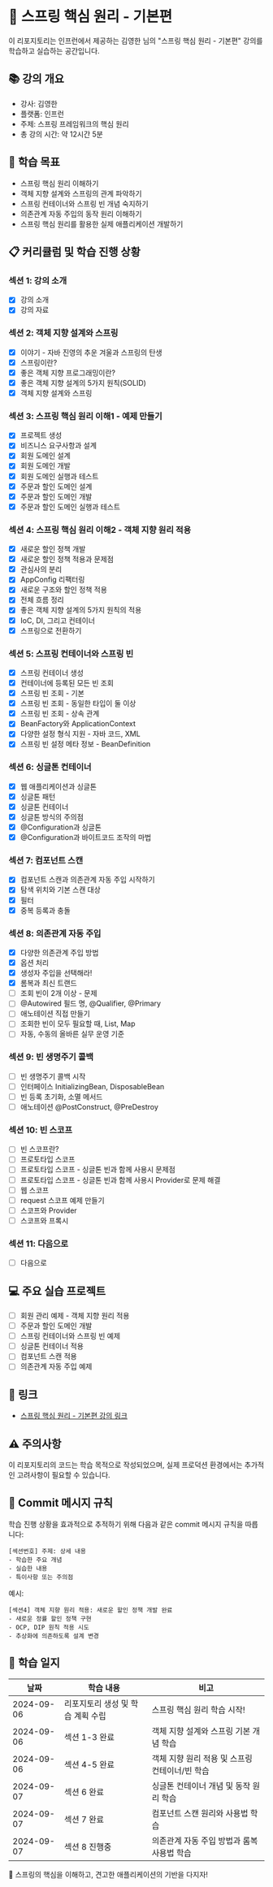 # 🌱 스프링 핵심 원리 - 기본편

이 리포지토리는 인프런에서 제공하는 김영한 님의 "스프링 핵심 원리 - 기본편" 강의를 학습하고 실습하는 공간입니다.

## 📚 강의 개요
- 강사: 김영한
- 플랫폼: 인프런
- 주제: 스프링 프레임워크의 핵심 원리
- 총 강의 시간: 약 12시간 5분

## 🎯 학습 목표
- 스프링 핵심 원리 이해하기
- 객체 지향 설계와 스프링의 관계 파악하기
- 스프링 컨테이너와 스프링 빈 개념 숙지하기
- 의존관계 자동 주입의 동작 원리 이해하기
- 스프링 핵심 원리를 활용한 실제 애플리케이션 개발하기

## 📋 커리큘럼 및 학습 진행 상황
### 섹션 1: 강의 소개
- [x] 강의 소개
- [x] 강의 자료

### 섹션 2: 객체 지향 설계와 스프링
- [x] 이야기 - 자바 진영의 추운 겨울과 스프링의 탄생
- [x] 스프링이란?
- [x] 좋은 객체 지향 프로그래밍이란?
- [x] 좋은 객체 지향 설계의 5가지 원칙(SOLID)
- [x] 객체 지향 설계와 스프링

### 섹션 3: 스프링 핵심 원리 이해1 - 예제 만들기
- [x] 프로젝트 생성
- [x] 비즈니스 요구사항과 설계
- [x] 회원 도메인 설계
- [x] 회원 도메인 개발
- [x] 회원 도메인 실행과 테스트
- [x] 주문과 할인 도메인 설계
- [x] 주문과 할인 도메인 개발
- [x] 주문과 할인 도메인 실행과 테스트

### 섹션 4: 스프링 핵심 원리 이해2 - 객체 지향 원리 적용
- [x] 새로운 할인 정책 개발
- [x] 새로운 할인 정책 적용과 문제점
- [x] 관심사의 분리
- [x] AppConfig 리팩터링
- [x] 새로운 구조와 할인 정책 적용
- [x] 전체 흐름 정리
- [x] 좋은 객체 지향 설계의 5가지 원칙의 적용
- [x] IoC, DI, 그리고 컨테이너
- [x] 스프링으로 전환하기

### 섹션 5: 스프링 컨테이너와 스프링 빈
- [x] 스프링 컨테이너 생성
- [x] 컨테이너에 등록된 모든 빈 조회
- [x] 스프링 빈 조회 - 기본
- [x] 스프링 빈 조회 - 동일한 타입이 둘 이상
- [x] 스프링 빈 조회 - 상속 관계
- [x] BeanFactory와 ApplicationContext
- [x] 다양한 설정 형식 지원 - 자바 코드, XML
- [x] 스프링 빈 설정 메타 정보 - BeanDefinition

### 섹션 6: 싱글톤 컨테이너
- [x] 웹 애플리케이션과 싱글톤
- [x] 싱글톤 패턴
- [x] 싱글톤 컨테이너
- [x] 싱글톤 방식의 주의점
- [x] @Configuration과 싱글톤
- [x] @Configuration과 바이트코드 조작의 마법

### 섹션 7: 컴포넌트 스캔
- [x] 컴포넌트 스캔과 의존관계 자동 주입 시작하기
- [x] 탐색 위치와 기본 스캔 대상
- [x] 필터
- [x] 중복 등록과 충돌

### 섹션 8: 의존관계 자동 주입
- [x] 다양한 의존관계 주입 방법
- [x] 옵션 처리
- [x] 생성자 주입을 선택해라!
- [x] 롬복과 최신 트랜드
- [ ] 조회 빈이 2개 이상 - 문제
- [ ] @Autowired 필드 명, @Qualifier, @Primary
- [ ] 애노테이션 직접 만들기
- [ ] 조회한 빈이 모두 필요할 때, List, Map
- [ ] 자동, 수동의 올바른 실무 운영 기준

### 섹션 9: 빈 생명주기 콜백
- [ ] 빈 생명주기 콜백 시작
- [ ] 인터페이스 InitializingBean, DisposableBean
- [ ] 빈 등록 초기화, 소멸 메서드
- [ ] 애노테이션 @PostConstruct, @PreDestroy

### 섹션 10: 빈 스코프
- [ ] 빈 스코프란?
- [ ] 프로토타입 스코프
- [ ] 프로토타입 스코프 - 싱글톤 빈과 함께 사용시 문제점
- [ ] 프로토타입 스코프 - 싱글톤 빈과 함께 사용시 Provider로 문제 해결
- [ ] 웹 스코프
- [ ] request 스코프 예제 만들기
- [ ] 스코프와 Provider
- [ ] 스코프와 프록시

### 섹션 11: 다음으로
- [ ] 다음으로

## 💻 주요 실습 프로젝트
- [ ] 회원 관리 예제 - 객체 지향 원리 적용
- [ ] 주문과 할인 도메인 개발
- [ ] 스프링 컨테이너와 스프링 빈 예제
- [ ] 싱글톤 컨테이너 적용
- [ ] 컴포넌트 스캔 적용
- [ ] 의존관계 자동 주입 예제

## 🔗 링크
- [스프링 핵심 원리 - 기본편 강의 링크](https://www.inflearn.com/course/스프링-핵심-원리-기본편)

## ⚠️ 주의사항
이 리포지토리의 코드는 학습 목적으로 작성되었으며, 실제 프로덕션 환경에서는 추가적인 고려사항이 필요할 수 있습니다.

## 📌 Commit 메시지 규칙
학습 진행 상황을 효과적으로 추적하기 위해 다음과 같은 commit 메시지 규칙을 따릅니다:

```
[섹션번호] 주제: 상세 내용
- 학습한 주요 개념
- 실습한 내용
- 특이사항 또는 주의점
```

예시:
```
[섹션4] 객체 지향 원리 적용: 새로운 할인 정책 개발 완료
- 새로운 정률 할인 정책 구현
- OCP, DIP 원칙 적용 시도
- 추상화에 의존하도록 설계 변경
```

## 📅 학습 일지
| 날짜         | 학습 내용              | 비고 |
|------------|--------------------|--|
| 2024-09-06 | 리포지토리 생성 및 학습 계획 수립 | 스프링 핵심 원리 학습 시작! |
| 2024-09-06 | 섹션 1-3 완료          | 객체 지향 설계와 스프링 기본 개념 학습 |
| 2024-09-06 | 섹션 4-5 완료          | 객체 지향 원리 적용 및 스프링 컨테이너/빈 학습 |
| 2024-09-07 | 섹션 6 완료            | 싱글톤 컨테이너 개념 및 동작 원리 학습 |
| 2024-09-07 | 섹션 7 완료            | 컴포넌트 스캔 원리와 사용법 학습 |
| 2024-09-07 | 섹션 8 진행중           | 의존관계 자동 주입 방법과 롬복 사용법 학습 |

🌱 스프링의 핵심을 이해하고, 견고한 애플리케이션의 기반을 다지자!